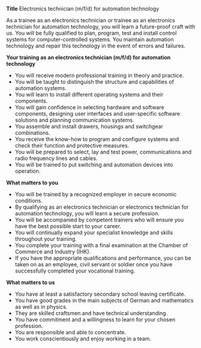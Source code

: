 **Title**
Electronics technician (m/f/d) for automation technology

As a trainee as an electronics technician or trainee as an electronics technician for automation technology, you will learn a future-proof craft with us. You will be fully qualified to plan, program, test and install control systems for computer-controlled systems. You maintain automation technology and repair this technology in the event of errors and failures.

**Your training as an electronics technician (m/f/d) for automation technology**

-	You will receive modern professional training in theory and practice.
-	You will be taught to distinguish the structure and capabilities of automation systems.
-	You will learn to install different operating systems and their components.
-	You will gain confidence in selecting hardware and software components, designing user interfaces and user-specific software solutions and planning communication systems.
-	You assemble and install drawers, housings and switchgear combinations.
-	You receive the know-how to program and configure systems and check their function and protective measures.
-	You will be prepared to select, lay and test power, communications and radio frequency lines and cables.
-	You will be trained to put switching and automation devices into operation.

**What matters to you**

-	You will be trained by a recognized employer in secure economic conditions.
-	By qualifying as an electronics technician or electronics technician for automation technology, you will learn a secure profession.
-	You will be accompanied by competent trainers who will ensure you have the best possible start to your career.
-	You will continually expand your specialist knowledge and skills throughout your training.
-	You complete your training with a final examination at the Chamber of Commerce and Industry (IHK).
-	If you have the appropriate qualifications and performance, you can be taken on as an employee, civil servant or soldier once you have successfully completed your vocational training.

**What matters to us**

-	You have at least a satisfactory secondary school leaving certificate.
-	You have good grades in the main subjects of German and mathematics as well as in physics.
-	They are skilled craftsmen and have technical understanding.
-	You have commitment and a willingness to learn for your chosen profession.
-	You are responsible and able to concentrate.
-	You work conscientiously and enjoy working in a team.

